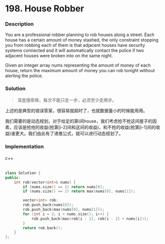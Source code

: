 # 198. House Robber

### Description

You are a professional robber planning to rob houses along a street. Each house has a certain amount of money stashed, the only constraint stopping you from robbing each of them is that adjacent houses have security systems connected and it will automatically contact the police if two adjacent houses were broken into on the same night.

Given an integer array nums representing the amount of money of each house, return the maximum amount of money you can rob tonight without alerting the police.

### Solution

> 深度搜索嘛，每次不能只走一步，必须至少走两步。

上述的是典型的错误答案，很容易就超时了，也就数据量小的时候能用用。

我们需要的是动态规划，对于给定的第i间house，我们考虑抢不抢这间屋子的因素，应该是抢他的收益(抢第[i-2]间和这间的收益)，和不抢的收益(抢第[i-1]间的收益)谁更大。我们由此有了递推公式，就可以进行动态规划了。

### Implementation

###### c++

```c++
class Solution {
public:
    int rob(vector<int>& nums) {
        if (nums.size() == 1) return nums[0];
        if (nums.size() == 2) return max(nums[0], nums[1]);

        vector<int> rob;
        rob.push_back(nums[0]);
        rob.push_back(max(nums[0], nums[1]));
        for (int i = 2; i < nums.size(); i++) {
            rob.push_back(max(rob[i - 1], rob[i - 2] + nums[i]));
        }
        return rob.back();
    }
};
```
